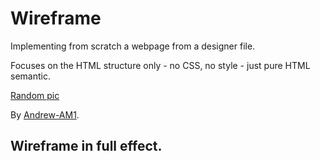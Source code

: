 # Wireframe

Implementing from scratch a webpage from a designer file.

Focuses on the HTML structure only - no CSS, no style - just pure HTML semantic.

[Random pic](https://twitter.com/Andrew_AM1/status/1409191412487409666/photo/1)

By [Andrew-AM1](https://github.com/Andrew-AM1).


## Wireframe in full effect.